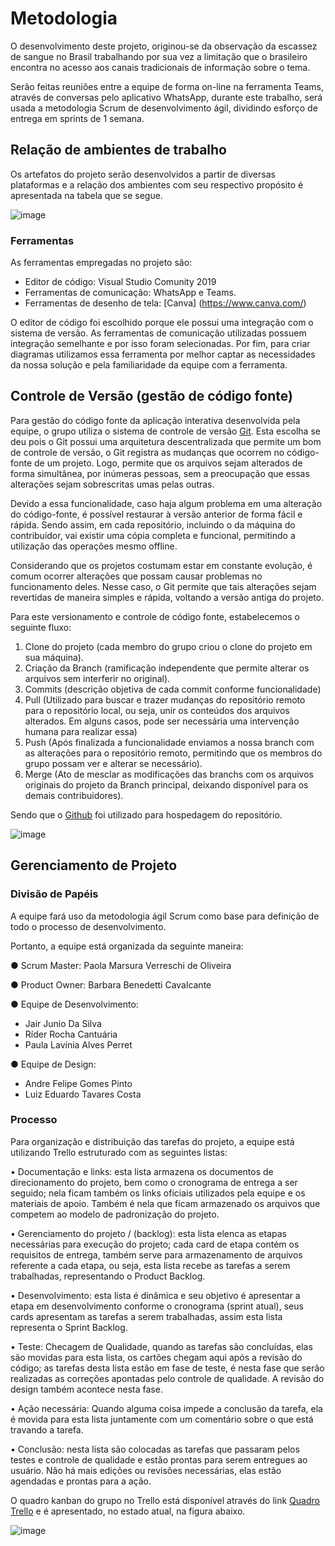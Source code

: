 
# Metodologia

 O desenvolvimento deste projeto, originou-se da observação da escassez de sangue no Brasil trabalhando por sua vez a limitação que o brasileiro encontra no acesso aos canais tradicionais de informação sobre o tema.
 
 Serão feitas reuniões entre a equipe de forma on-line na ferramenta Teams, através de conversas pelo aplicativo WhatsApp, durante este trabalho, será usada a metodologia Scrum de desenvolvimento ágil, dividindo esforço de entrega em sprints de 1 semana. 

## Relação de ambientes de trabalho

Os artefatos do projeto serão desenvolvidos a partir de diversas plataformas e a relação dos ambientes com seu respectivo propósito é apresentada na tabela que se segue.

![image](https://user-images.githubusercontent.com/103156976/193322810-2792be2a-6968-4a55-ac55-a5ef07e36e63.png)

### Ferramentas

As ferramentas empregadas no projeto são:

- Editor de código: Visual Studio Comunity 2019
- Ferramentas de comunicação: WhatsApp e Teams.
- Ferramentas de desenho de tela: [Canva] (https://www.canva.com/)

O editor de código foi escolhido porque ele possui uma integração com o sistema de versão.
As ferramentas de comunicação utilizadas possuem integração semelhante e por isso foram selecionadas.
Por fim, para criar diagramas utilizamos essa ferramenta por melhor captar as necessidades da nossa solução e pela familiaridade da equipe com a ferramenta.

## Controle de Versão (gestão de código fonte)

 Para gestão do código fonte da aplicação interativa desenvolvida pela equipe, o grupo utiliza o sistema de controle de versão [Git](https://git-scm.com/). Esta escolha se deu pois o Git possui uma arquitetura descentralizada que permite um bom de controle de versão, o Git registra as mudanças que ocorrem no código-fonte de um projeto. Logo, permite que os arquivos sejam alterados de forma simultânea, por inúmeras pessoas, sem a preocupação que essas alterações sejam sobrescritas umas pelas outras.
 
 Devido a essa funcionalidade, caso haja algum problema em uma alteração do código-fonte, é possível restaurar à versão anterior de forma fácil e rápida. Sendo assim, em cada repositório, incluindo o da máquina do contribuidor, vai existir uma cópia completa e funcional, permitindo a utilização das operações mesmo offline.
 
 Considerando que os projetos costumam estar em constante evolução, é comum ocorrer alterações que possam causar problemas no funcionamento deles. Nesse caso, o Git permite que tais alterações sejam revertidas de maneira simples e rápida, voltando a versão antiga do projeto.
 
Para este versionamento e controle de código fonte, estabelecemos o seguinte fluxo:

1. Clone do projeto (cada membro do grupo criou o clone do projeto em sua máquina). 
2.	Criação da Branch (ramificação independente que permite alterar os arquivos sem interferir no original).
3.	Commits (descrição objetiva de cada commit conforme funcionalidade)
4.	Pull (Utilizado para buscar e trazer mudanças do repositório remoto para o repositório local, ou seja, unir os conteúdos dos arquivos alterados. Em alguns casos, pode ser necessária uma intervenção humana para realizar essa)
5.	Push (Após finalizada a funcionalidade enviamos a nossa branch com as alterações para o repositório remoto, permitindo que os membros do grupo possam ver e alterar se necessário).
6.	Merge (Ato de mesclar as modificações das branchs com os arquivos originais do projeto da Branch principal, deixando disponível para os demais contribuidores).

 Sendo que o [Github](https://github.com) foi utilizado para hospedagem do repositório.
 
 
 ![image](https://user-images.githubusercontent.com/112259936/193463783-a6266a14-cce0-4e43-af2b-7657d93e4ed5.png)


## Gerenciamento de Projeto

### Divisão de Papéis

A equipe fará uso da metodologia ágil Scrum como base para definição de todo o processo de desenvolvimento.

Portanto, a equipe está organizada da seguinte maneira:

● Scrum Master: Paola Marsura Verreschi de Oliveira

● Product Owner: Barbara Benedetti Cavalcante

● Equipe de Desenvolvimento:
- Jair Junio Da Silva
- Ríder Rocha Cantuária
- Paula Lavínia Alves Perret

● Equipe de Design:
- Andre Felipe Gomes Pinto
- Luiz Eduardo Tavares Costa

### Processo

Para organização e distribuição das tarefas do projeto, a equipe está utilizando Trello estruturado com as seguintes listas:

•	Documentação e links: esta lista armazena os documentos de direcionamento do projeto, bem como o cronograma de entrega a ser seguido; nela ficam também os links oficiais utilizados pela equipe e os materiais de apoio. Também é nela que ficam armazenado os arquivos que competem ao modelo de padronização do projeto. 

•	Gerenciamento do projeto / (backlog): esta lista elenca as etapas necessárias para execução do projeto; cada card de etapa contém os requisitos de entrega, também serve para armazenamento de arquivos referente a cada etapa, ou seja, esta lista recebe as tarefas a serem trabalhadas, representando o Product Backlog.

•	Desenvolvimento: esta lista é dinâmica e seu objetivo é apresentar a etapa em desenvolvimento conforme o cronograma (sprint atual), seus cards apresentam as tarefas a serem trabalhadas, assim esta lista representa o Sprint Backlog.

•	Teste: Checagem de Qualidade, quando as tarefas são concluídas, elas são movidas para esta lista, os cartões chegam aqui após a revisão do código; as tarefas desta lista estão em fase de teste, é nesta fase que serão realizadas as correções apontadas pelo controle de qualidade. A revisão do design também acontece nesta fase.

•	Ação necessária: Quando alguma coisa impede a conclusão da tarefa, ela é movida para esta lista juntamente com um comentário sobre o que está travando a tarefa.

•	Conclusão: nesta lista são colocadas as tarefas que passaram pelos testes e controle de qualidade e estão prontas para serem entregues ao usuário. Não há mais edições ou revisões necessárias, elas estão agendadas e prontas para a ação.


O quadro kanban do grupo no Trello está disponível através do link [Quadro Trello](https://trello.com/b/KRFCKLn0/grupo-1-turma-1-eixo-2-ads-2022) e é apresentado, no estado atual, na figura  abaixo. 

![image](https://user-images.githubusercontent.com/103156976/193410768-e3a39d30-62e3-49dc-972b-e024e8c77d02.png)



